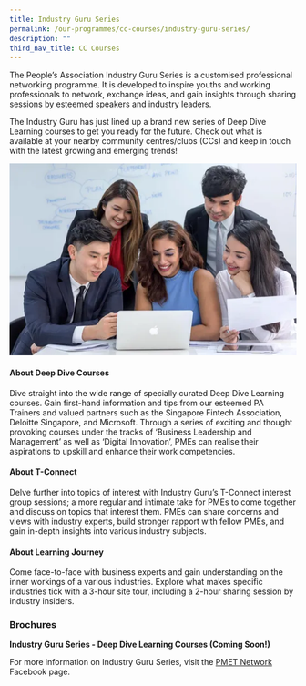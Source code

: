 ```yaml
---
title: Industry Guru Series
permalink: /our-programmes/cc-courses/industry-guru-series/
description: ""
third_nav_title: CC Courses
---
```

The People’s Association Industry Guru Series is a customised professional networking programme. It is developed to inspire youths and working professionals to network, exchange ideas, and gain insights through sharing sessions by esteemed speakers and industry leaders. 

The Industry Guru has just lined up a brand new series of Deep Dive Learning courses to get you ready for the future. Check out what is available at your nearby community centres/clubs (CCs) and keep in touch with the latest growing and emerging trends!

<img style="width:600px" align="centre" src="/images/Programmes/CC%20Courses/IGuru%20webpage%20group%20photo.png">

#### About Deep Dive Courses

Dive straight into the wide range of specially curated Deep Dive Learning courses.  Gain first-hand information and tips from our esteemed PA Trainers and valued partners such as the Singapore Fintech Association, Deloitte Singapore, and Microsoft. Through a series of exciting and thought provoking courses under the tracks of ‘Business Leadership and Management’ as well as ‘Digital Innovation’, PMEs can realise their aspirations to upskill and enhance their work competencies.

#### About T-Connect

Delve further into topics of interest with Industry Guru’s T-Connect interest group sessions; a more regular and intimate take for PMEs to come together and discuss on topics that interest them.  PMEs can share concerns and views with industry experts, build stronger rapport with fellow PMEs, and gain in-depth insights into various industry subjects.

#### About Learning Journey 

Come face-to-face with business experts and gain understanding on the inner workings of a various industries. Explore what makes specific industries tick with a 3-hour site tour, including a 2-hour sharing session by industry insiders.

### Brochures
**Industry Guru Series - Deep Dive Learning Courses (Coming Soon!)**

For more information on Industry Guru Series, visit the [PMET Network](https://www.facebook.com/pmetnetwork) Facebook page.